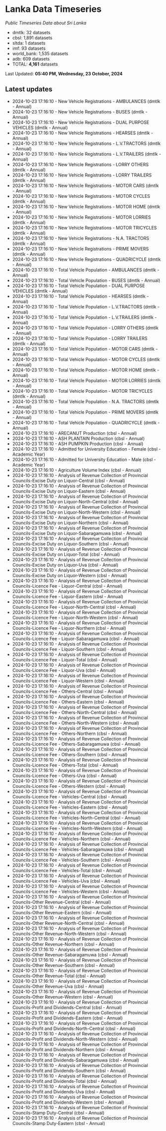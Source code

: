 # Lanka Data Timeseries
*Public Timeseries Data about Sri Lanka*

* dmtlk: 32 datasets
* cbsl: 1,891 datasets
* sltda: 1 datasets
* imf: 93 datasets
* world_bank: 1,535 datasets
* adb: 609 datasets
* TOTAL: **4,161** datasets

Last Updated: **05:40 PM, Wednesday, 23 October, 2024**

## Latest updates

* 2024-10-23 17:16:10 - New Vehicle Registrations - AMBULANCES (dmtlk - Annual)
* 2024-10-23 17:16:10 - New Vehicle Registrations - BUSES (dmtlk - Annual)
* 2024-10-23 17:16:10 - New Vehicle Registrations - DUAL PURPOSE VEHICLES (dmtlk - Annual)
* 2024-10-23 17:16:10 - New Vehicle Registrations - HEARSES (dmtlk - Annual)
* 2024-10-23 17:16:10 - New Vehicle Registrations - L.V.TRACTORS (dmtlk - Annual)
* 2024-10-23 17:16:10 - New Vehicle Registrations - L.V.TRAILERS (dmtlk - Annual)
* 2024-10-23 17:16:10 - New Vehicle Registrations - LORRY OTHERS (dmtlk - Annual)
* 2024-10-23 17:16:10 - New Vehicle Registrations - LORRY TRAILERS (dmtlk - Annual)
* 2024-10-23 17:16:10 - New Vehicle Registrations - MOTOR CARS (dmtlk - Annual)
* 2024-10-23 17:16:10 - New Vehicle Registrations - MOTOR CYCLES (dmtlk - Annual)
* 2024-10-23 17:16:10 - New Vehicle Registrations - MOTOR HOME (dmtlk - Annual)
* 2024-10-23 17:16:10 - New Vehicle Registrations - MOTOR LORRIES (dmtlk - Annual)
* 2024-10-23 17:16:10 - New Vehicle Registrations - MOTOR TRICYCLES (dmtlk - Annual)
* 2024-10-23 17:16:10 - New Vehicle Registrations - N.A. TRACTORS (dmtlk - Annual)
* 2024-10-23 17:16:10 - New Vehicle Registrations - PRIME MOVERS (dmtlk - Annual)
* 2024-10-23 17:16:10 - New Vehicle Registrations - QUADRICYCLE (dmtlk - Annual)
* 2024-10-23 17:16:10 - Total Vehicle Population - AMBULANCES (dmtlk - Annual)
* 2024-10-23 17:16:10 - Total Vehicle Population - BUSES (dmtlk - Annual)
* 2024-10-23 17:16:10 - Total Vehicle Population - DUAL PURPOSE VEHICLES (dmtlk - Annual)
* 2024-10-23 17:16:10 - Total Vehicle Population - HEARSES (dmtlk - Annual)
* 2024-10-23 17:16:10 - Total Vehicle Population - L.V.TRACTORS (dmtlk - Annual)
* 2024-10-23 17:16:10 - Total Vehicle Population - L.V.TRAILERS (dmtlk - Annual)
* 2024-10-23 17:16:10 - Total Vehicle Population - LORRY OTHERS (dmtlk - Annual)
* 2024-10-23 17:16:10 - Total Vehicle Population - LORRY TRAILERS (dmtlk - Annual)
* 2024-10-23 17:16:10 - Total Vehicle Population - MOTOR CARS (dmtlk - Annual)
* 2024-10-23 17:16:10 - Total Vehicle Population - MOTOR CYCLES (dmtlk - Annual)
* 2024-10-23 17:16:10 - Total Vehicle Population - MOTOR HOME (dmtlk - Annual)
* 2024-10-23 17:16:10 - Total Vehicle Population - MOTOR LORRIES (dmtlk - Annual)
* 2024-10-23 17:16:10 - Total Vehicle Population - MOTOR TRICYCLES (dmtlk - Annual)
* 2024-10-23 17:16:10 - Total Vehicle Population - N.A. TRACTORS (dmtlk - Annual)
* 2024-10-23 17:16:10 - Total Vehicle Population - PRIME MOVERS (dmtlk - Annual)
* 2024-10-23 17:16:10 - Total Vehicle Population - QUADRICYCLE (dmtlk - Annual)
* 2024-10-23 17:16:10 - ARECANUT Production (cbsl - Annual)
* 2024-10-23 17:16:10 - ASH PLANTAIN Production (cbsl - Annual)
* 2024-10-23 17:16:10 - ASH PUMPKIN Production (cbsl - Annual)
* 2024-10-23 17:16:10 - Admitted for University Education - Female (cbsl - Academic Year)
* 2024-10-23 17:16:10 - Admitted for University Education - Male (cbsl - Academic Year)
* 2024-10-23 17:16:10 - Agriculture Volume Index (cbsl - Annual)
* 2024-10-23 17:16:10 - Analysis of Revenue Collection of Provincial Councils-Excise Duty on Liquor-Central (cbsl - Annual)
* 2024-10-23 17:16:10 - Analysis of Revenue Collection of Provincial Councils-Excise Duty on Liquor-Eastern (cbsl - Annual)
* 2024-10-23 17:16:10 - Analysis of Revenue Collection of Provincial Councils-Excise Duty on Liquor-North-Central (cbsl - Annual)
* 2024-10-23 17:16:10 - Analysis of Revenue Collection of Provincial Councils-Excise Duty on Liquor-North-Western (cbsl - Annual)
* 2024-10-23 17:16:10 - Analysis of Revenue Collection of Provincial Councils-Excise Duty on Liquor-Northern (cbsl - Annual)
* 2024-10-23 17:16:10 - Analysis of Revenue Collection of Provincial Councils-Excise Duty on Liquor-Sabaragamuwa (cbsl - Annual)
* 2024-10-23 17:16:10 - Analysis of Revenue Collection of Provincial Councils-Excise Duty on Liquor-Southern (cbsl - Annual)
* 2024-10-23 17:16:10 - Analysis of Revenue Collection of Provincial Councils-Excise Duty on Liquor-Total (cbsl - Annual)
* 2024-10-23 17:16:10 - Analysis of Revenue Collection of Provincial Councils-Excise Duty on Liquor-Uva (cbsl - Annual)
* 2024-10-23 17:16:10 - Analysis of Revenue Collection of Provincial Councils-Excise Duty on Liquor-Western (cbsl - Annual)
* 2024-10-23 17:16:10 - Analysis of Revenue Collection of Provincial Councils-Licence Fee - Liquor-Central (cbsl - Annual)
* 2024-10-23 17:16:10 - Analysis of Revenue Collection of Provincial Councils-Licence Fee - Liquor-Eastern (cbsl - Annual)
* 2024-10-23 17:16:10 - Analysis of Revenue Collection of Provincial Councils-Licence Fee - Liquor-North-Central (cbsl - Annual)
* 2024-10-23 17:16:10 - Analysis of Revenue Collection of Provincial Councils-Licence Fee - Liquor-North-Western (cbsl - Annual)
* 2024-10-23 17:16:10 - Analysis of Revenue Collection of Provincial Councils-Licence Fee - Liquor-Northern (cbsl - Annual)
* 2024-10-23 17:16:10 - Analysis of Revenue Collection of Provincial Councils-Licence Fee - Liquor-Sabaragamuwa (cbsl - Annual)
* 2024-10-23 17:16:10 - Analysis of Revenue Collection of Provincial Councils-Licence Fee - Liquor-Southern (cbsl - Annual)
* 2024-10-23 17:16:10 - Analysis of Revenue Collection of Provincial Councils-Licence Fee - Liquor-Total (cbsl - Annual)
* 2024-10-23 17:16:10 - Analysis of Revenue Collection of Provincial Councils-Licence Fee - Liquor-Uva (cbsl - Annual)
* 2024-10-23 17:16:10 - Analysis of Revenue Collection of Provincial Councils-Licence Fee - Liquor-Western (cbsl - Annual)
* 2024-10-23 17:16:10 - Analysis of Revenue Collection of Provincial Councils-Licence Fee - Others-Central (cbsl - Annual)
* 2024-10-23 17:16:10 - Analysis of Revenue Collection of Provincial Councils-Licence Fee - Others-Eastern (cbsl - Annual)
* 2024-10-23 17:16:10 - Analysis of Revenue Collection of Provincial Councils-Licence Fee - Others-North-Central (cbsl - Annual)
* 2024-10-23 17:16:10 - Analysis of Revenue Collection of Provincial Councils-Licence Fee - Others-North-Western (cbsl - Annual)
* 2024-10-23 17:16:10 - Analysis of Revenue Collection of Provincial Councils-Licence Fee - Others-Northern (cbsl - Annual)
* 2024-10-23 17:16:10 - Analysis of Revenue Collection of Provincial Councils-Licence Fee - Others-Sabaragamuwa (cbsl - Annual)
* 2024-10-23 17:16:10 - Analysis of Revenue Collection of Provincial Councils-Licence Fee - Others-Southern (cbsl - Annual)
* 2024-10-23 17:16:10 - Analysis of Revenue Collection of Provincial Councils-Licence Fee - Others-Total (cbsl - Annual)
* 2024-10-23 17:16:10 - Analysis of Revenue Collection of Provincial Councils-Licence Fee - Others-Uva (cbsl - Annual)
* 2024-10-23 17:16:10 - Analysis of Revenue Collection of Provincial Councils-Licence Fee - Others-Western (cbsl - Annual)
* 2024-10-23 17:16:10 - Analysis of Revenue Collection of Provincial Councils-Licence Fee - Vehicles-Central (cbsl - Annual)
* 2024-10-23 17:16:10 - Analysis of Revenue Collection of Provincial Councils-Licence Fee - Vehicles-Eastern (cbsl - Annual)
* 2024-10-23 17:16:10 - Analysis of Revenue Collection of Provincial Councils-Licence Fee - Vehicles-North-Central (cbsl - Annual)
* 2024-10-23 17:16:10 - Analysis of Revenue Collection of Provincial Councils-Licence Fee - Vehicles-North-Western (cbsl - Annual)
* 2024-10-23 17:16:10 - Analysis of Revenue Collection of Provincial Councils-Licence Fee - Vehicles-Northern (cbsl - Annual)
* 2024-10-23 17:16:10 - Analysis of Revenue Collection of Provincial Councils-Licence Fee - Vehicles-Sabaragamuwa (cbsl - Annual)
* 2024-10-23 17:16:10 - Analysis of Revenue Collection of Provincial Councils-Licence Fee - Vehicles-Southern (cbsl - Annual)
* 2024-10-23 17:16:10 - Analysis of Revenue Collection of Provincial Councils-Licence Fee - Vehicles-Total (cbsl - Annual)
* 2024-10-23 17:16:10 - Analysis of Revenue Collection of Provincial Councils-Licence Fee - Vehicles-Uva (cbsl - Annual)
* 2024-10-23 17:16:10 - Analysis of Revenue Collection of Provincial Councils-Licence Fee - Vehicles-Western (cbsl - Annual)
* 2024-10-23 17:16:10 - Analysis of Revenue Collection of Provincial Councils-Other Revenue-Central (cbsl - Annual)
* 2024-10-23 17:16:10 - Analysis of Revenue Collection of Provincial Councils-Other Revenue-Eastern (cbsl - Annual)
* 2024-10-23 17:16:10 - Analysis of Revenue Collection of Provincial Councils-Other Revenue-North-Central (cbsl - Annual)
* 2024-10-23 17:16:10 - Analysis of Revenue Collection of Provincial Councils-Other Revenue-North-Western (cbsl - Annual)
* 2024-10-23 17:16:10 - Analysis of Revenue Collection of Provincial Councils-Other Revenue-Northern (cbsl - Annual)
* 2024-10-23 17:16:10 - Analysis of Revenue Collection of Provincial Councils-Other Revenue-Sabaragamuwa (cbsl - Annual)
* 2024-10-23 17:16:10 - Analysis of Revenue Collection of Provincial Councils-Other Revenue-Southern (cbsl - Annual)
* 2024-10-23 17:16:10 - Analysis of Revenue Collection of Provincial Councils-Other Revenue-Total (cbsl - Annual)
* 2024-10-23 17:16:10 - Analysis of Revenue Collection of Provincial Councils-Other Revenue-Uva (cbsl - Annual)
* 2024-10-23 17:16:10 - Analysis of Revenue Collection of Provincial Councils-Other Revenue-Western (cbsl - Annual)
* 2024-10-23 17:16:10 - Analysis of Revenue Collection of Provincial Councils-Profit and Dividends-Central (cbsl - Annual)
* 2024-10-23 17:16:10 - Analysis of Revenue Collection of Provincial Councils-Profit and Dividends-Eastern (cbsl - Annual)
* 2024-10-23 17:16:10 - Analysis of Revenue Collection of Provincial Councils-Profit and Dividends-North-Central (cbsl - Annual)
* 2024-10-23 17:16:10 - Analysis of Revenue Collection of Provincial Councils-Profit and Dividends-North-Western (cbsl - Annual)
* 2024-10-23 17:16:10 - Analysis of Revenue Collection of Provincial Councils-Profit and Dividends-Northern (cbsl - Annual)
* 2024-10-23 17:16:10 - Analysis of Revenue Collection of Provincial Councils-Profit and Dividends-Sabaragamuwa (cbsl - Annual)
* 2024-10-23 17:16:10 - Analysis of Revenue Collection of Provincial Councils-Profit and Dividends-Southern (cbsl - Annual)
* 2024-10-23 17:16:10 - Analysis of Revenue Collection of Provincial Councils-Profit and Dividends-Total (cbsl - Annual)
* 2024-10-23 17:16:10 - Analysis of Revenue Collection of Provincial Councils-Profit and Dividends-Uva (cbsl - Annual)
* 2024-10-23 17:16:10 - Analysis of Revenue Collection of Provincial Councils-Profit and Dividends-Western (cbsl - Annual)
* 2024-10-23 17:16:10 - Analysis of Revenue Collection of Provincial Councils-Stamp Duty-Central (cbsl - Annual)
* 2024-10-23 17:16:10 - Analysis of Revenue Collection of Provincial Councils-Stamp Duty-Eastern (cbsl - Annual)